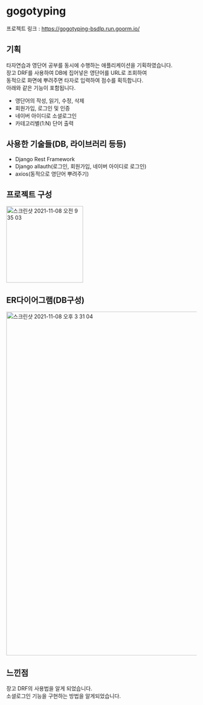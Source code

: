 # gogotyping
프로젝트 링크 : https://gogotyping-bsdlp.run.goorm.io/

## 기획
타자연습과 영단어 공부를 동시에 수행하는 애플리케이션을 기획하였습니다.  
장고 DRF를 사용하여 DB에 집어넣은 영단어를 URL로 조회하여  
동적으로 화면에 뿌려주면 타자로 입력하여 점수를 획득합니다.  
아래와 같은 기능이 포함됩니다.  
- 영단어의 작성, 읽기, 수정, 삭제
- 회원가입, 로그인 및 인증
- 네이버 아이디로 소셜로그인
- 카테고리별(1:N) 단어 출력

## 사용한 기술들(DB, 라이브러리 등등)
- Django Rest Framework
- Django allauth(로그인, 회원가입, 네이버 아이디로 로그인)
- axios(동적으로 영단어 뿌려주기)

## 프로젝트 구성
<img width="203" alt="스크린샷 2021-11-08 오전 9 35 03" src="https://user-images.githubusercontent.com/72113538/140694602-674ffac2-fa25-403b-88b3-e3d4d3db5f66.png">

## ER다이어그램(DB구성)
<img width="911" alt="스크린샷 2021-11-08 오후 3 31 04" src="https://user-images.githubusercontent.com/72113538/140694591-91d6e14e-b8bc-4d5f-a8b7-c8d80ed36005.png">

## 느낀점
장고 DRF의 사용법을 알게 되었습니다.  
소셜로그인 기능을 구현하는 방법을 알게되었습니다.  
